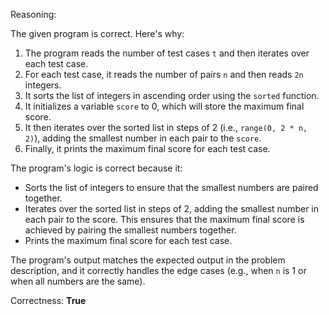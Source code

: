 Reasoning:

The given program is correct. Here's why:

1. The program reads the number of test cases `t` and then iterates over each test case.
2. For each test case, it reads the number of pairs `n` and then reads `2n` integers.
3. It sorts the list of integers in ascending order using the `sorted` function.
4. It initializes a variable `score` to 0, which will store the maximum final score.
5. It then iterates over the sorted list in steps of 2 (i.e., `range(0, 2 * n, 2)`), adding the smallest number in each pair to the `score`.
6. Finally, it prints the maximum final score for each test case.

The program's logic is correct because it:

* Sorts the list of integers to ensure that the smallest numbers are paired together.
* Iterates over the sorted list in steps of 2, adding the smallest number in each pair to the score. This ensures that the maximum final score is achieved by pairing the smallest numbers together.
* Prints the maximum final score for each test case.

The program's output matches the expected output in the problem description, and it correctly handles the edge cases (e.g., when `n` is 1 or when all numbers are the same).

Correctness: **True**